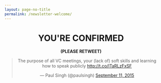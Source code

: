 ```yaml
---
layout: page-no-title
permalink: /newsletter-welcome/
---
```


<h1 align="center"><strong>YOU'RE CONFIRMED</strong></h1>

<p align="center"><strong>(PLEASE RETWEET)</strong></p>

<blockquote align="center" class="twitter-tweet" lang="en"><p lang="en" dir="ltr">The purpose of all VC meetings, your (lack of) soft skills and learning how to speak publicly <a href="http://t.co/ITaRLzFxSF">http://t.co/ITaRLzFxSF</a></p>&mdash; Paul Singh (@paulsingh) <a href="https://twitter.com/paulsingh/status/642379693371576320">September 11, 2015</a></blockquote> <script async src="//platform.twitter.com/widgets.js" charset="utf-8"></script>